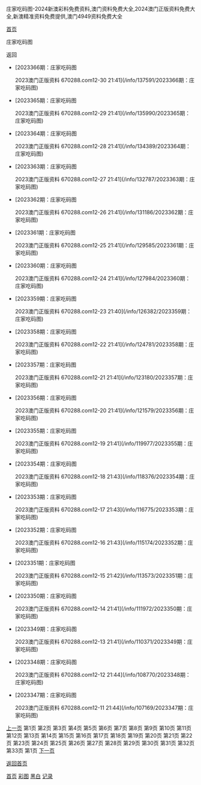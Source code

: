 庄家吃码图-2024新澳彩料免费资料,澳门资料免费大全,2024澳门正版资料免费大全,新澳精准资料免费提供,澳门4949资料免费大全



[首页](/)

庄家吃码图

返回

* [2023366期：庄家吃码图

  2023澳门正版资料 670288.com12-30 21:41](/info/137591/2023366期：庄家吃码图)
* [2023365期：庄家吃码图

  2023澳门正版资料 670288.com12-29 21:41](/info/135990/2023365期：庄家吃码图)
* [2023364期：庄家吃码图

  2023澳门正版资料 670288.com12-28 21:41](/info/134389/2023364期：庄家吃码图)
* [2023363期：庄家吃码图

  2023澳门正版资料 670288.com12-27 21:41](/info/132787/2023363期：庄家吃码图)
* [2023362期：庄家吃码图

  2023澳门正版资料 670288.com12-26 21:41](/info/131186/2023362期：庄家吃码图)
* [2023361期：庄家吃码图

  2023澳门正版资料 670288.com12-25 21:41](/info/129585/2023361期：庄家吃码图)
* [2023360期：庄家吃码图

  2023澳门正版资料 670288.com12-24 21:41](/info/127984/2023360期：庄家吃码图)
* [2023359期：庄家吃码图

  2023澳门正版资料 670288.com12-23 21:40](/info/126382/2023359期：庄家吃码图)
* [2023358期：庄家吃码图

  2023澳门正版资料 670288.com12-22 21:41](/info/124781/2023358期：庄家吃码图)
* [2023357期：庄家吃码图

  2023澳门正版资料 670288.com12-21 21:41](/info/123180/2023357期：庄家吃码图)
* [2023356期：庄家吃码图

  2023澳门正版资料 670288.com12-20 21:41](/info/121579/2023356期：庄家吃码图)
* [2023355期：庄家吃码图

  2023澳门正版资料 670288.com12-19 21:41](/info/119977/2023355期：庄家吃码图)
* [2023354期：庄家吃码图

  2023澳门正版资料 670288.com12-18 21:43](/info/118376/2023354期：庄家吃码图)
* [2023353期：庄家吃码图

  2023澳门正版资料 670288.com12-17 21:43](/info/116775/2023353期：庄家吃码图)
* [2023352期：庄家吃码图

  2023澳门正版资料 670288.com12-16 21:43](/info/115174/2023352期：庄家吃码图)
* [2023351期：庄家吃码图

  2023澳门正版资料 670288.com12-15 21:42](/info/113573/2023351期：庄家吃码图)
* [2023350期：庄家吃码图

  2023澳门正版资料 670288.com12-14 21:41](/info/111972/2023350期：庄家吃码图)
* [2023349期：庄家吃码图

  2023澳门正版资料 670288.com12-13 21:41](/info/110371/2023349期：庄家吃码图)
* [2023348期：庄家吃码图

  2023澳门正版资料 670288.com12-12 21:44](/info/108770/2023348期：庄家吃码图)
* [2023347期：庄家吃码图

  2023澳门正版资料 670288.com12-11 21:44](/info/107169/2023347期：庄家吃码图)

[上一页](javascript:;)
第1页
第2页
第3页
第4页
第5页
第6页
第7页
第8页
第9页
第10页
第11页
第12页
第13页
第14页
第15页
第16页
第17页
第18页
第19页
第20页
第21页
第22页
第23页
第24页
第25页
第26页
第27页
第28页
第29页
第30页
第31页
第32页
第33页
第1页
[下一页](/list/庄家吃码图/2)

[返回首页](/)

[首页](/)
[彩图](/photo/color)
[黑白](/photo/black)
[记录](/page/history)